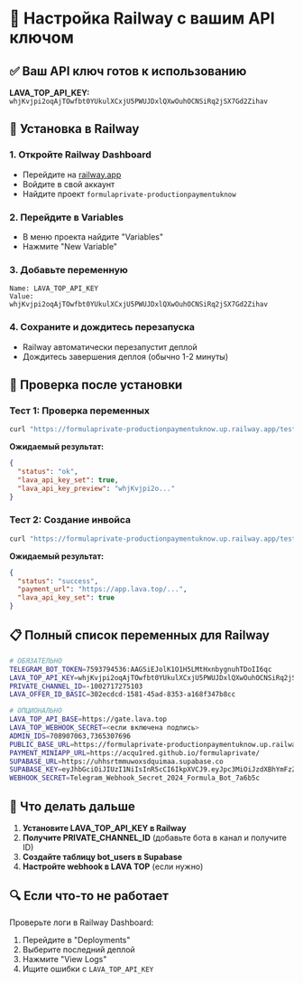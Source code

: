 # 🚀 Настройка Railway с вашим API ключом

## ✅ Ваш API ключ готов к использованию

**LAVA_TOP_API_KEY:** `whjKvjpi2oqAjTOwfbt0YUkulXCxjU5PWUJDxlQXwOuhOCNSiRq2jSX7Gd2Zihav`

## 🔧 Установка в Railway

### 1. Откройте Railway Dashboard
- Перейдите на [railway.app](https://railway.app)
- Войдите в свой аккаунт
- Найдите проект `formulaprivate-productionpaymentuknow`

### 2. Перейдите в Variables
- В меню проекта найдите "Variables"
- Нажмите "New Variable"

### 3. Добавьте переменную
```
Name: LAVA_TOP_API_KEY
Value: whjKvjpi2oqAjTOwfbt0YUkulXCxjU5PWUJDxlQXwOuhOCNSiRq2jSX7Gd2Zihav
```

### 4. Сохраните и дождитесь перезапуска
- Railway автоматически перезапустит деплой
- Дождитесь завершения деплоя (обычно 1-2 минуты)

## 🧪 Проверка после установки

### Тест 1: Проверка переменных
```bash
curl "https://formulaprivate-productionpaymentuknow.up.railway.app/test"
```

**Ожидаемый результат:**
```json
{
  "status": "ok",
  "lava_api_key_set": true,
  "lava_api_key_preview": "whjKvjpi2o..."
}
```

### Тест 2: Создание инвойса
```bash
curl "https://formulaprivate-productionpaymentuknow.up.railway.app/test-invoice"
```

**Ожидаемый результат:**
```json
{
  "status": "success",
  "payment_url": "https://app.lava.top/...",
  "lava_api_key_set": true
}
```

## 📋 Полный список переменных для Railway

```bash
# ОБЯЗАТЕЛЬНО
TELEGRAM_BOT_TOKEN=7593794536:AAGSiEJolK1O1H5LMtHxnbygnuhTDoII6qc
LAVA_TOP_API_KEY=whjKvjpi2oqAjTOwfbt0YUkulXCxjU5PWUJDxlQXwOuhOCNSiRq2jSX7Gd2Zihav
PRIVATE_CHANNEL_ID=-1002717275103
LAVA_OFFER_ID_BASIC=302ecdcd-1581-45ad-8353-a168f347b8cc

# ОПЦИОНАЛЬНО
LAVA_TOP_API_BASE=https://gate.lava.top
LAVA_TOP_WEBHOOK_SECRET=<если включена подпись>
ADMIN_IDS=708907063,7365307696
PUBLIC_BASE_URL=https://formulaprivate-productionpaymentuknow.up.railway.app
PAYMENT_MINIAPP_URL=https://acqu1red.github.io/formulaprivate/
SUPABASE_URL=https://uhhsrtmmuwoxsdquimaa.supabase.co
SUPABASE_KEY=eyJhbGciOiJIUzI1NiIsInR5cCI6IkpXVCJ9.eyJpc3MiOiJzdXBhYmFzZSIsInJlZiI6InVoaHNydG1tdXdveHNkcXVpbWFhIiwicm9sZSI6ImFub24iLCJpYXQiOjE3NTQ2OTMwMzcsImV4cCI6MjA3MDI2OTAzN30.5xxo6g-GEYh4ufTibaAtbgrifPIU_ilzGzolAdmAnm8
WEBHOOK_SECRET=Telegram_Webhook_Secret_2024_Formula_Bot_7a6b5c
```

## 🎯 Что делать дальше

1. **Установите LAVA_TOP_API_KEY в Railway**
2. **Получите PRIVATE_CHANNEL_ID** (добавьте бота в канал и получите ID)
3. **Создайте таблицу bot_users в Supabase**
4. **Настройте webhook в LAVA TOP** (если нужно)

## 🔍 Если что-то не работает

Проверьте логи в Railway Dashboard:
1. Перейдите в "Deployments"
2. Выберите последний деплой
3. Нажмите "View Logs"
4. Ищите ошибки с `LAVA_TOP_API_KEY`

